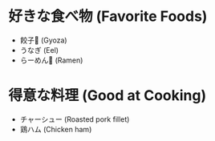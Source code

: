 # 好きな食べ物 (Favorite Foods)
- 餃子🥟 (Gyoza)
- うなぎ (Eel)
- らーめん🍜 (Ramen)

# 得意な料理 (Good at Cooking)
- チャーシュー (Roasted pork fillet)
- 鶏ハム (Chicken ham)
